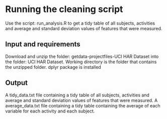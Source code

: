 # Running the cleaning script
Use the script: run_analysis.R to get a tidy table of all subjects, activities and average and standard deviation values of features that were measured.

## Input and requirements
 Download and unzip the folder: getdata-projectfiles-UCI HAR Dataset into the folder: UCI HAR Dataset.
 Working directory is the folder that contains the unzipped folder.
 dplyr package is installed
 
## Output
 A tidy_data.txt file containing a tidy table of all subjects, activities and average and standard deviation values of features that were measured.
 A average_data.txt file containing a tidy table containing the average of each variable for each activity and each subject.
